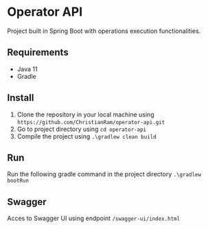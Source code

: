 # Operator API
Project built in Spring Boot with operations execution functionalities.

## Requirements

- Java 11
- Gradle

## Install

1. Clone the repository in your local machine using `https://github.com/ChristianRam/operator-api.git`
2. Go to project directory using `cd operator-api`
3. Compile the project using `.\gradlew clean build`

## Run

Run the following gradle command in the project directory `.\gradlew bootRun`

## Swagger
Acces to Swagger UI using endpoint `/swagger-ui/index.html`
